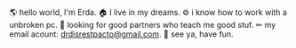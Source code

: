 🌎 hello world, I'm Erda.
🏠 I live in my dreams.
⚙ i know how to work with a unbroken pc.
🎯 looking for good partners who teach me good stuf.
✏ my email acount: drdisrestpacto@gmail.com.
🤟 see ya, have fun.

<!---
erda-gh/erda-gh is a ✨ special ✨ repository because its `README.md` (this file) appears on your GitHub profile.
You can click the Preview link to take a look at your changes.
--->
